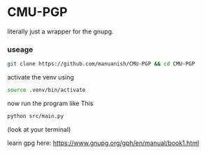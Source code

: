 # **CMU-PGP**

literally just a wrapper for the gnupg.

### useage

```sh
git clone https://github.com/manuanish/CMU-PGP && cd CMU-PGP
```

activate the venv using

```sh
source .venv/bin/activate
```

now run the program like This

```sh
python src/main.py
```

(look at your terminal)

learn gpg here: https://www.gnupg.org/gph/en/manual/book1.html
